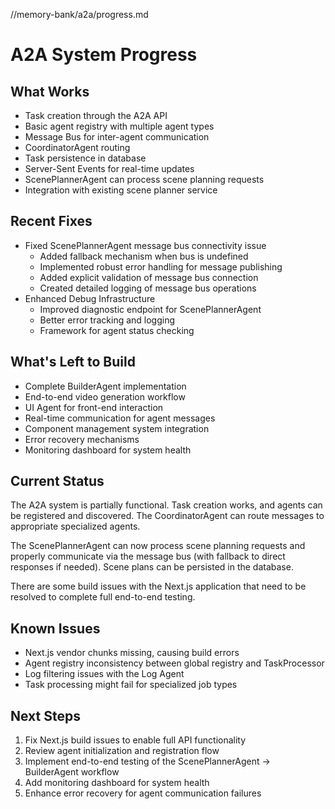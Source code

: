 //memory-bank/a2a/progress.md
# A2A System Progress

## What Works

- Task creation through the A2A API
- Basic agent registry with multiple agent types
- Message Bus for inter-agent communication
- CoordinatorAgent routing
- Task persistence in database
- Server-Sent Events for real-time updates
- ScenePlannerAgent can process scene planning requests
- Integration with existing scene planner service

## Recent Fixes

- Fixed ScenePlannerAgent message bus connectivity issue
  - Added fallback mechanism when bus is undefined
  - Implemented robust error handling for message publishing
  - Added explicit validation of message bus connection
  - Created detailed logging of message bus operations
- Enhanced Debug Infrastructure
  - Improved diagnostic endpoint for ScenePlannerAgent
  - Better error tracking and logging
  - Framework for agent status checking
  
## What's Left to Build

- Complete BuilderAgent implementation
- End-to-end video generation workflow
- UI Agent for front-end interaction
- Real-time communication for agent messages
- Component management system integration 
- Error recovery mechanisms
- Monitoring dashboard for system health

## Current Status

The A2A system is partially functional. Task creation works, and agents can be registered and discovered. The CoordinatorAgent can route messages to appropriate specialized agents.

The ScenePlannerAgent can now process scene planning requests and properly communicate via the message bus (with fallback to direct responses if needed). Scene plans can be persisted in the database.

There are some build issues with the Next.js application that need to be resolved to complete full end-to-end testing.

## Known Issues

- Next.js vendor chunks missing, causing build errors
- Agent registry inconsistency between global registry and TaskProcessor
- Log filtering issues with the Log Agent
- Task processing might fail for specialized job types

## Next Steps

1. Fix Next.js build issues to enable full API functionality
2. Review agent initialization and registration flow
3. Implement end-to-end testing of the ScenePlannerAgent → BuilderAgent workflow
4. Add monitoring dashboard for system health
5. Enhance error recovery for agent communication failures